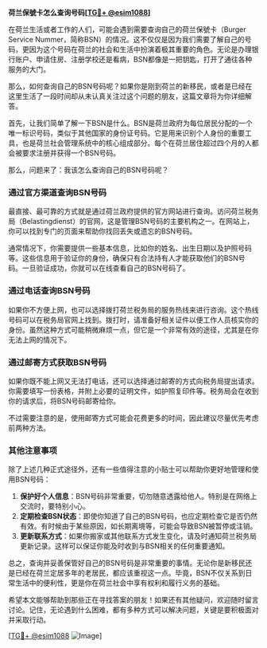 **荷兰保號卡怎么查询号码[[TG💪+ @esim1088](https://t.me/s/esim1088)]**

在荷兰生活或者工作的人们，可能会遇到需要查询自己的荷兰保號卡（Burger Service Nummer，简称BSN）的情况。这不仅仅是因为我们需要了解自己的号码，更因为这个号码在荷兰的社会和生活中扮演着极其重要的角色。无论是办理银行账户、申请住房、注册学校还是看病，BSN都像是一把钥匙，打开了通往各种服务的大门。

那么，如何查询自己的BSN号码呢？如果你是刚到荷兰的新移民，或者是已经在这里生活了一段时间却从未认真关注过这个问题的朋友，这篇文章将为你详细解答。

首先，让我们简单了解一下BSN是什么。BSN是荷兰政府为每位居民分配的一个唯一标识号码，类似于其他国家的身份证号码。它是用来识别个人身份的重要工具，也是荷兰社会管理系统中的核心组成部分。每个在荷兰居住超过四个月的人都会被要求注册并获得一个BSN号码。

那么，问题来了：我该怎么查询自己的BSN号码呢？

### **通过官方渠道查询BSN号码**

最直接、最可靠的方式就是通过荷兰政府提供的官方网站进行查询。访问荷兰税务局（Belastingdienst）的官网，这是管理BSN号码的主要机构之一。在网站上，你可以找到专门的页面来帮助你找回丢失或遗忘的BSN号码。

通常情况下，你需要提供一些基本信息，比如你的姓名、出生日期以及护照号码等。这些信息用于验证你的身份，确保只有合法持有人才能获取他们的BSN号码。一旦验证成功，你就可以在线查看自己的BSN号码了。

### **通过电话查询BSN号码**

如果你不方便上网，也可以选择拨打荷兰税务局的服务热线来进行咨询。这个热线号码可以在税务局官网上找到。拨打时，请准备好相关证件以便工作人员核实你的身份。虽然这种方式可能稍微麻烦一点，但它是一个非常有效的途径，尤其是在你无法上网的情况下。

### **通过邮寄方式获取BSN号码**

如果你既不能上网又无法打电话，还可以选择通过邮寄的方式向税务局提出请求。你需要填写一份表格，并附上必要的证明文件，如护照复印件等。税务局会在收到你的请求后，将BSN号码邮寄给你。

不过需要注意的是，使用邮寄方式可能会花费更多的时间，因此建议尽量优先考虑前两种方法。

### **其他注意事项**

除了上述几种正式途径外，还有一些值得注意的小贴士可以帮助你更好地管理和使用BSN号码：

1. **保护好个人信息**：BSN号码非常重要，切勿随意透露给他人。特别是在网络上交流时，要特别小心。
2. **定期检查BSN状态**：即使你知道了自己的BSN号码，也应定期检查它是否仍然有效。有时候由于某些原因，如长期离境等，可能会导致BSN被暂停或注销。
3. **更新联系方式**：如果你搬家或其他联系方式发生变化，请及时通知荷兰税务局更新记录。这样可以保证你能及时收到与BSN相关的任何重要通知。

总之，查询并妥善保管好自己的BSN号码是非常重要的事情。无论你是新移民还是已经在荷兰定居多年的老居民，都应该重视这一点。毕竟，BSN不仅关系到日常生活中的便利性，更是你在荷兰社会中享有权利和履行义务的基础。

希望本文能够帮助到那些正在寻找答案的朋友！如果还有其他疑问，欢迎随时留言讨论。记住，无论遇到什么困难，都有多种方式可以解决问题，关键是要积极面对并采取行动。

[[TG💪+ @esim1088](https://t.me/s/esim1088) ![Image](https://i.postimg.cc/4NQfJmqS/Snipaste-2025-05-13-00-14-12.png)]